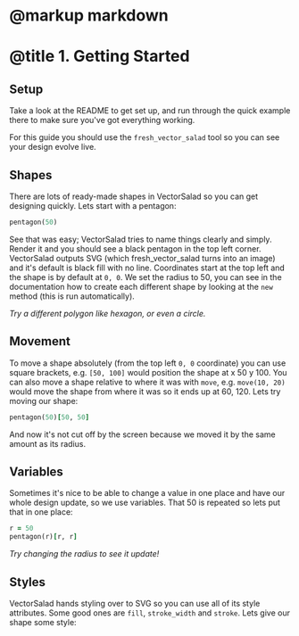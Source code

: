 # @markup markdown
# @title 1. Getting Started

## Setup ##

Take a look at the README to get set up, and run through the quick example there to make sure you've got everything working. 

For this guide you should use the `fresh_vector_salad` tool so you can see your design evolve live.

## Shapes ##

There are lots of ready-made shapes in VectorSalad so you can get designing quickly. Lets start with a pentagon:

```ruby
pentagon(50)
```

See that was easy; VectorSalad tries to name things clearly and simply. Render it and you should see a black pentagon in the top left corner. VectorSalad outputs SVG (which fresh_vector_salad turns into an image) and it's default is black fill with no line. Coordinates start at the top left and the shape is by default at `0, 0`. We set the radius to 50, you can see in the documentation how to create each different shape by looking at the `new` method (this is run automatically).

_Try a different polygon like hexagon, or even a circle._

## Movement ##

To move a shape absolutely (from the top left `0, 0` coordinate) you can use square brackets, e.g. `[50, 100]` would position the shape at x 50 y 100. You can also move a shape relative to where it was with `move`, e.g. `move(10, 20)` would move the shape from where it was so it ends up at 60, 120. Lets try moving our shape:

```ruby
pentagon(50)[50, 50]
```

And now it's not cut off by the screen because we moved it by the same amount as its radius.

## Variables ##

Sometimes it's nice to be able to change a value in one place and have our whole design update, so we use variables. That 50 is repeated so lets put that in one place:

```ruby
r = 50
pentagon(r)[r, r]
```

_Try changing the radius to see it update!_

## Styles ##

VectorSalad hands styling over to SVG so you can use all of its style attributes. Some good ones are `fill`, `stroke_width` and `stroke`. Lets give our shape some style:
